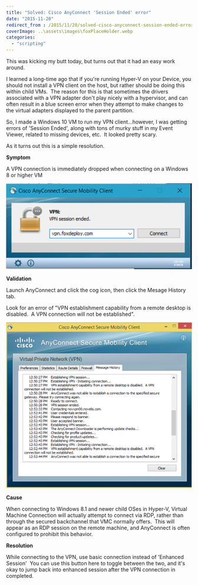 ```yaml
---
title: "Solved: Cisco AnyConnect 'Session Ended' error"
date: "2015-11-20"
redirect_from : /2015/11/20/solved-cisco-anyconnect-session-ended-error
coverImage: ..\assets\images\foxPlaceHolder.webp
categories: 
  - "scripting"
---
```


This was kicking my butt today, but turns out that it had an easy work around.

I learned a long-time ago that if you're running Hyper-V on your Device, you should not install a VPN client on the host, but rather should be doing this within child VMs.  The reason for this is that sometimes the drivers associated with a VPN adapter don't play nicely with a hypervisor, and can often result in a blue screen error when they attempt to make changes to the virtual adapters displayed to the parent partition.

So, I made a Windows 10 VM to run my VPN client...however, I was getting errors of 'Session Ended', along with tons of murky stuff in my Event Viewer, related to missing devices, etc.  It looked pretty scary.

As it turns out this is a simple resolution.

**Symptom**

A VPN connection is immediately dropped when connecting on a Windows 8 or higher VM

![VPN_win10](../assets/images/2015/11/images/vpn_win10.png)

**Validation** 

Launch AnyConnect and click the cog icon, then click the Mesage History tab.

Look for an error of "VPN establishment capability from a remote desktop is disabled.  A VPN connection will not be established".

![VPN_win10_01](../assets/images/2015/11/images/vpn_win10_01.png)

**Cause**

When connecting to Windows 8.1 and newer child OSes in Hyper-V, Virtual Machine Connection will actually attempt to connect via RDP, rather than through the secured backchannel that VMC normally offers.  This will appear as an RDP session on the remote machine, and AnyConnect is often configured to prohibit this behavior.

**Resolution**

While connecting to the VPN, use basic connection instead of 'Enhanced Session'  You can use this button here to toggle between the two, and it's okay to jump back into enhanced session after the VPN connection in completed.